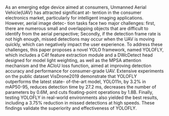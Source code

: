 As an emerging edge device aimed at consumers,
Unmanned Aerial Vehicle(UAV) has attracted significant at-
tention in the consumer electronics market, particularly for
intelligent imaging applications. However, aerial image detec-
tion tasks face two major challenges: first, there are numerous
small and overlapping objects that are difficult to identify from
the aerial perspective; Secondly, if the detection frame rate
is not high enough, missed detections may occur when the
UAV is moving quickly, which can negatively impact the user
experience. To address these challenges, this paper proposes a
novel YOLO framework, named YOLOFLY, which includes a
C4f feature extraction module and a DWcDetect head designed
for model light weighting, as well as the MPSA attention
mechanism and the ACIoU loss function, aimed at improving
detection accuracy and performance for consumer-grade UAV.
Extensive experiments on the public dataset VisDrone2019
demonstrate that YOLOFLY outperforms the latest state-
of-the-art model, YOLO11n, by 3.2% in mAP50-95, reduces
detection time by 27.2 ms, decreases the number of parameters
by 0.6M, and cuts floating-point operations by 1.8B. Finally,
testing YOLOFLY in real-world environments also yielded the
best results, including a 3.75% reduction in missed detections
at high speeds. These findings validate the superiority and
effectiveness of YOLOFLY.
